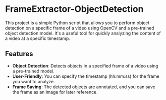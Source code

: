 # FrameExtractor-ObjectDetection

This project is a simple Python script that allows you to perform object detection on a specific frame of a video using OpenCV and a pre-trained object detection model. It's a useful tool for quickly analyzing the content of a video at a specific timestamp.

## Features

<ul>
<li><strong>Object Detection</strong>: Detects objects in a specified frame of a video using a pre-trained model.</li>
<li><strong>User-Friendly</strong>: You can specify the timestamp (hh:mm:ss) for the frame you want to analyze.</li>
<li><strong>Frame Saving</strong>: The detected objects are annotated, and you can save the frame as an image for later reference.</li>
</ul>
